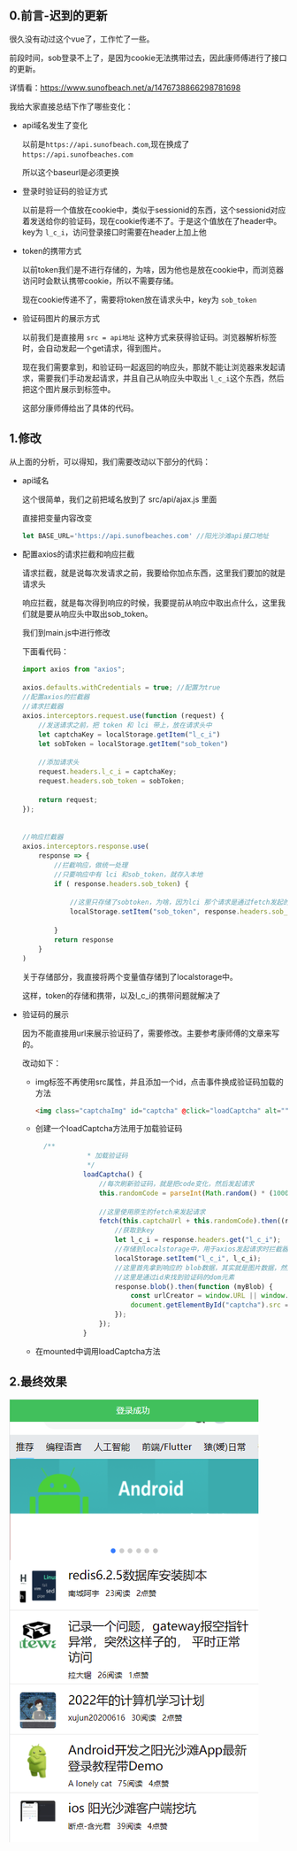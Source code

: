 ## 0.前言-迟到的更新

很久没有动过这个vue了，工作忙了一些。

前段时间，sob登录不上了，是因为cookie无法携带过去，因此康师傅进行了接口的更新。

详情看：https://www.sunofbeach.net/a/1476738866298781698

我给大家直接总结下作了哪些变化：

- api域名发生了变化

  以前是`https://api.sunofbeach.com`,现在换成了`https://api.sunofbeaches.com`

  所以这个baseurl是必须更换

- 登录时验证码的验证方式

  以前是将一个值放在cookie中，类似于sessionid的东西，这个sessionid对应着发送给你的验证码，现在cookie传递不了。于是这个值放在了header中。key为 `l_c_i`，访问登录接口时需要在header上加上他

- token的携带方式

  以前token我们是不进行存储的，为啥，因为他也是放在cookie中，而浏览器访问时会默认携带cookie，所以不需要存储。

  现在cookie传递不了，需要将token放在请求头中，key为 `sob_token`

- 验证码图片的展示方式

  以前我们是直接用 `src = api地址` 这种方式来获得验证码。浏览器解析标签时，会自动发起一个get请求，得到图片。

  现在我们需要拿到，和验证码一起返回的响应头，那就不能让浏览器来发起请求，需要我们手动发起请求，并且自己从响应头中取出 `l_c_i`这个东西，然后把这个图片展示到标签中。

  这部分康师傅给出了具体的代码。



## 1.修改

从上面的分析，可以得知，我们需要改动以下部分的代码：

- api域名

  这个很简单，我们之前把域名放到了 src/api/ajax.js 里面

  直接把变量内容改变

  ```js
  let BASE_URL='https://api.sunofbeaches.com' //阳光沙滩api接口地址
  ```

- 配置axios的请求拦截和响应拦截

  请求拦截，就是说每次发请求之前，我要给你加点东西，这里我们要加的就是请求头

  响应拦截，就是每次得到响应的时候，我要提前从响应中取出点什么，这里我们就是要从响应头中取出sob_token。

  我们到main.js中进行修改

  下面看代码：

  ```js
  import axios from "axios";
  
  axios.defaults.withCredentials = true; //配置为true
  //配置axios的拦截器
  //请求拦截器
  axios.interceptors.request.use(function (request) {
      //发送请求之前，把 token 和 lci 带上，放在请求头中
      let captchaKey = localStorage.getItem("l_c_i")
      let sobToken = localStorage.getItem("sob_token")
  
      //添加请求头
      request.headers.l_c_i = captchaKey;
      request.headers.sob_token = sobToken;
  
      return request;
  });
  
  
  //响应拦截器
  axios.interceptors.response.use(
      response => {
          //拦截响应，做统一处理
          //只要响应中有 lci 和sob_token，就存入本地
          if ( response.headers.sob_token) {
  
              //这里只存储了sobtoken，为啥，因为lci 那个请求是通过fetch发起的，和axios没有关系
              localStorage.setItem("sob_token", response.headers.sob_token)
  
          }
          return response
      }
  )
  ```

  关于存储部分，我直接将两个变量值存储到了localstorage中。

  这样，token的存储和携带，以及l_c_i的携带问题就解决了

  

- 验证码的展示

  因为不能直接用url来展示验证码了，需要修改。主要参考康师傅的文章来写的。

  改动如下：

  - img标签不再使用src属性，并且添加一个id，点击事件换成验证码加载的方法

    ```html
    <img class="captchaImg" id="captcha" @click="loadCaptcha" alt="">
    ```

  - 创建一个loadCaptcha方法用于加载验证码

    ```js
      /**
                 * 加载验证码
                 */
                loadCaptcha() {
                    //每次刷新验证码，就是把code变化，然后发起请求
                    this.randomCode = parseInt(Math.random() * (10000 - 1 + 1) + 1, 10);
    				
                    //这里使用原生的fetch来发起请求
                    fetch(this.captchaUrl + this.randomCode).then((response) => {
                        //获取到key
                        let l_c_i = response.headers.get("l_c_i");
                        //存储到localstorage中，用于axios发起请求时拦截器的添加header
                        localStorage.setItem("l_c_i", l_c_i);
    					//这里首先拿到响应的 blob数据，其实就是图片数据，然后设置到img标签中
                        //这里是通过id来找到验证码的dom元素
                        response.blob().then(function (myBlob) {
                            const urlCreator = window.URL || window.webkitURL;
                            document.getElementById("captcha").src = urlCreator.createObjectURL(myBlob);
                        });
                    });
                }
    ```

  - 在mounted中调用loadCaptcha方法





## 2.最终效果

![效果](27登录接口更新.assets/效果.png)



























